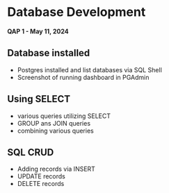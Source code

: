# Database Development

**QAP 1 - May 11, 2024**

## Database installed

- Postgres installed and list databases via SQL Shell
- Screenshot of running dashboard in PGAdmin

## Using SELECT

- various queries utilizing SELECT
- GROUP ans JOIN queries
- combining various queries

## SQL CRUD

- Adding records via INSERT
- UPDATE records
- DELETE records
